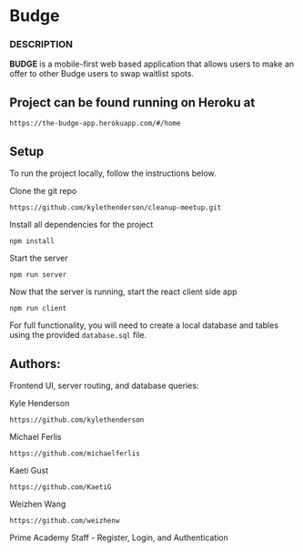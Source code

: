 # Budge

### DESCRIPTION

**BUDGE** is a mobile-first web based application that allows users to make an offer to other Budge users to swap waitlist spots. 

## Project can be found running on Heroku at

    https://the-budge-app.herokuapp.com/#/home

## Setup

To run the project locally, follow the instructions below.

Clone the git repo

    https://github.com/kylethenderson/cleanup-meetup.git

Install all dependencies for the project

```
npm install
```

Start the server

```
npm run server
```

Now that the server is running, start the react client side app

```
npm run client
```

For full functionality, you will need to create a local database and tables using the provided `database.sql` file. 

## Authors: 

Frontend UI, server routing, and database queries:

Kyle Henderson

    https://github.com/kylethenderson

Michael Ferlis

    https://github.com/michaelferlis

Kaeti Gust

    https://github.com/KaetiG

Weizhen Wang

    https://github.com/weizhenw


Prime Academy Staff - Register, Login, and Authentication